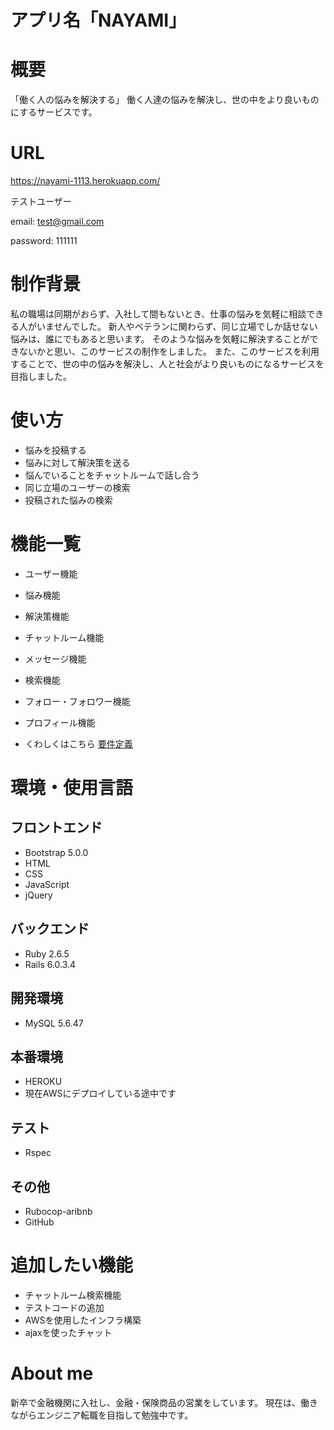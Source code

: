 # アプリ名「NAYAMI」

# 概要
「働く人の悩みを解決する」
働く人達の悩みを解決し、世の中をより良いものにするサービスです。

# URL
https://nayami-1113.herokuapp.com/

テストユーザー

email: test@gmail.com

password: 111111

# 制作背景
私の職場は同期がおらず、入社して間もないとき、仕事の悩みを気軽に相談できる人がいませんでした。
新人やベテランに関わらず、同じ立場でしか話せない悩みは、誰にでもあると思います。
そのような悩みを気軽に解決することができないかと思い、このサービスの制作をしました。
また、このサービスを利用することで、世の中の悩みを解決し、人と社会がより良いものになるサービスを目指しました。

# 使い方
* 悩みを投稿する
* 悩みに対して解決策を送る
* 悩んでいることをチャットルームで話し合う
* 同じ立場のユーザーの検索
* 投稿された悩みの検索

# 機能一覧
* ユーザー機能
* 悩み機能
* 解決策機能
* チャットルーム機能
* メッセージ機能
* 検索機能
* フォロー・フォロワー機能
* プロフィール機能

* くわしくはこちら
[要件定義](https://docs.google.com/spreadsheets/d/13jsAWsyLl8Ecz01NcLeD3C114wba_TVGLZx51B0tBgc/edit#gid=282075926"要件定義")

# 環境・使用言語
## フロントエンド
* Bootstrap 5.0.0
* HTML
* CSS
* JavaScript
* jQuery

## バックエンド
* Ruby 2.6.5
* Rails 6.0.3.4

## 開発環境
* MySQL 5.6.47

## 本番環境
* HEROKU
* 現在AWSにデプロイしている途中です

## テスト
* Rspec

## その他
* Rubocop-aribnb
* GitHub

# 追加したい機能
* チャットルーム検索機能
* テストコードの追加
* AWSを使用したインフラ構築
* ajaxを使ったチャット

# About me
新卒で金融機関に入社し、金融・保険商品の営業をしています。
現在は、働きながらエンジニア転職を目指して勉強中です。
